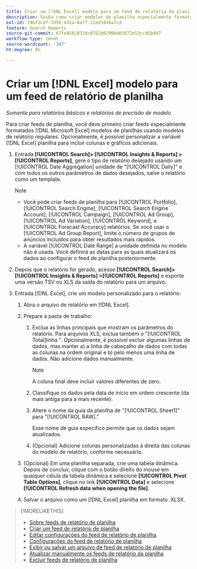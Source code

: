 ```yaml
---
title: Criar um [!DNL Excel] modelo para um feed de relatório de planilha
description: Saiba como criar modelos de planilha especialmente formatados.
exl-id: 74bf3cdf-7d56-431a-8aff-11ed3840a7cd
feature: Search Reports
source-git-commit: 67fe8581832dc0762d62908d01672e53cc95b847
workflow-type: tm+mt
source-wordcount: '347'
ht-degree: 0%

---
```


# Criar um [!DNL Excel] modelo para um feed de relatório de planilha

*Somente para relatórios básicos e relatórios de precisão de modelo*

Para criar feeds de planilha, você deve primeiro criar feeds especialmente formatados [!DNL Microsoft Excel] modelos de planilhas usando modelos de relatório regulares. Opcionalmente, é possível personalizar a variável [!DNL Excel] planilha para incluir colunas e gráficos adicionais.

1. Entrada **[!UICONTROL Search]> [!UICONTROL Insights & Reports] >[!UICONTROL Reports]**, gere o tipo de relatório desejado usando um [!UICONTROL Date Aggregation] unidade de &quot;[!UICONTROL Daily]&quot; e com todos os outros parâmetros de dados desejados, salve o relatório como um template.

   >[!NOTE]
   >
   > * Você pode criar feeds de planilha para [!UICONTROL Portfolio], [!UICONTROL Search Engine], [!UICONTROL Search Engine Account], [!UICONTROL Campaign], [!UICONTROL Ad Group], [!UICONTROL Ad Variation], [!UICONTROL Keyword], e [!UICONTROL Forecast Accuracy] relatórios. Se você usar o [!UICONTROL Ad Group Report], limite o número de grupos de anúncios incluídos para obter resultados mais rápidos.
   > * A variável [!UICONTROL Date Range] a unidade definida no modelo não é usada. Você definirá as datas para as quais atualizará os dados ao configurar o feed de planilha posteriormente.

1. Depois que o relatório for gerado, acesse **[!UICONTROL Search]> [!UICONTROL Insights & Reports] >[!UICONTROL Reports]** e exporte uma versão TSV ou XLS da saída do relatório para um arquivo.

1. Entrada [!DNL Excel], crie um modelo personalizado para o relatório:

   1. Abra o arquivo de relatório em [!DNL Excel].

   1. Prepare a pasta de trabalho:

      1. Exclua as linhas principais que mostram os parâmetros do relatório. Para arquivos XLS, exclua também o &quot;[!UICONTROL Total]linha &quot;. Opcionalmente, é possível excluir algumas linhas de dados, mas manter a) a linha de cabeçalho de dados com todas as colunas na ordem original e b) pelo menos uma linha de dados. Não adicione dados manualmente.

         >[!NOTE]
         >
         > A coluna final deve incluir valores diferentes de zero.

      2. Classifique os dados pela data de início em ordem crescente (da mais antiga para a mais recente).

      3. Altere o nome da guia da planilha de &quot;[!UICONTROL Sheet1]&quot; para &quot;[!UICONTROL RAW].&quot;

         Esse nome de guia específico permite que os dados sejam atualizados.

      4. (Opcional) Adicione colunas personalizadas à direita das colunas do modelo de relatório, conforme necessário.

   1. (Opcional) Em uma planilha separada, crie uma tabela dinâmica. Depois de concluir, clique com o botão direito do mouse em qualquer célula da tabela dinâmica e selecione **[!UICONTROL Pivot Table Options]**, clique no link **[!UICONTROL Data]** e selecione **[!UICONTROL Refresh data when opening the file]**.

   1. Salvar o arquivo como um [!DNL Excel] planilha em formato .XLSX.

>[!MORELIKETHIS]
>
>* [Sobre feeds de relatório de planilha](spreadsheet-feed-about.md)
>* [Criar um feed de relatório de planilha](spreadsheet-feed-create.md)
>* [Editar configurações do feed de relatório de planilha](spreadsheet-feed-edit.md)
>* [Configurações do feed de relatório de planilha](spreadsheet-feed-settings.md)
>* [Exibir ou salvar um arquivo de feed de relatório de planilha](spreadsheet-feed-view-or-save.md)
>* [Atualizar manualmente os feeds de relatório da planilha](spreadsheet-feed-refresh.md)
>* [Excluir feeds de relatório de planilha](spreadsheet-feed-delete.md)
